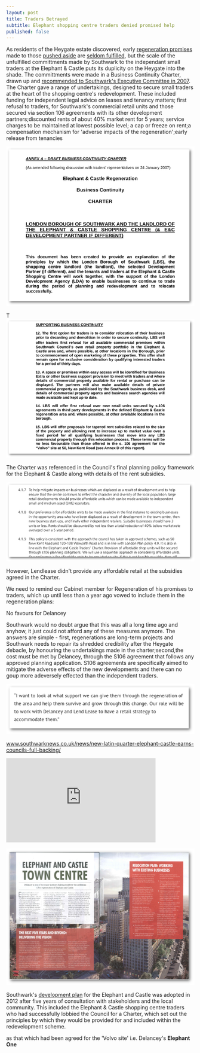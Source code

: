 ```yaml
---
layout: post
title: Traders Betrayed
subtitle: Elephant shopping centre traders denied promised help
published: false
---
```

As residents of the Heygate estate discovered, early [regeneration promises](http://heygatewashome.org/displacement.html) made to those [pushed aside](http://35percent.org/2013-06-08-the-heygate-diaspora/) are [seldom fulfilled](http://www.reuters.com/article/us-britain-london-housing-idUSKCN0SD0OV20151019), but the scale of the unfulfilled committments made by Southwark to the independant small traders at the Elephant & Castle puts  its duplicity on the Heygate into the shade.
The committments were made in a Business Continuity Charter, drawn up and [recommended to Southwark's Executive Committee in 2007](http://moderngov.southwark.gov.uk/Data/Overview%20&%20Scrutiny%20Committee/20070709/Agenda/Attachment%202.pdf).  The Charter gave a range of undertakings, designed to secure small traders at the heart of the shopping centre's redevelopment.  These included funding for independent legal advice on leases and tenancy matters; first refusal to traders, for Southwark's commercial retail units and those secured via section 106 agreements with its other development partners;discounted rents of about 40% market rent for 5 years; service charges to be maintained at lowest possible level; a cap or freeze on rent;a compensation mechanism for 'adverse impacts of the regeneration';early release from tenancies


![](/img/lbstraderscharter.png)

T![](/img/lbstraderscharterextract.png)



The Charter was referenced in the Council's final planning policy framework for the Elephant & Castle along with details of the rent subsidies.

![](/img/charterspd.png)     

However, Lendlease didn't provide any affordable retail at the subsidies agreed in the Charter.

We need to remind our Cabinet member for Regeneration of his promises to traders, which up until less than a year ago vowed to include them in the regeneration plans:

No favours for Delancey

Southwark would no doubt argue that this was all a long time ago and anyhow, it just could not afford any of these measures anymore. The answers are simple - first, regenerations are long-term projects and Southwark needs to repair its shredded credibility after the Heygate debacle, by honouring the undertakings made in the charter;second,the cost must be met by Delancey, through the S106 agreement that follows any approved planning application.  S106 agreements are specifically aimed to mitigate the adverse effects of the new developments and there can no goup more adeversely effected than the independent traders. 




![](/img/mwquote.png)

www.southwarknews.co.uk/news/new-latin-quarter-elephant-castle-earns-councils-full-backing/

<iframe width="400" height="225" src="https://www.youtube.com/embed/KlJFZXSgO9g" frameborder="0" allowfullscreen></iframe>

[](elephantmagazine-rotated.pdf)

![](/img/elephantmagazinedelancey.png)

Southwark's [development plan](http://www.southwark.gov.uk/assets/attach/1817/1.0.5%20Elephant%20%26%20Castle%20SPD%20OAPF.pdf) for the Elephant and Castle was adopted in 2012 after five years of consultation with stakeholders and the local community. This included the Elephant & Castle shopping centre traders who had successfully lobbied the Council for a Charter, which set out the principles by which they would be provided for and included within the redevelopment scheme.



as that which had been agreed for the 'Volvo site' i.e. Delancey's __Elephant One__
